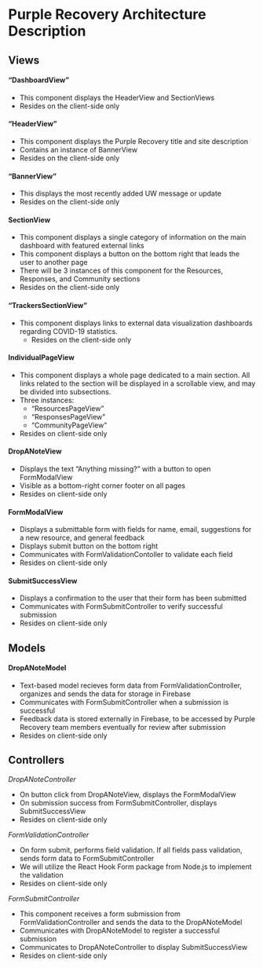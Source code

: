# Purple Recovery Architecture Description
## Views 
#### “DashboardView”
  * This component displays the HeaderView and SectionViews 
  * Resides on the client-side only
 
#### “HeaderView”
  * This component displays the Purple Recovery title and site description
  * Contains an instance of BannerView 
  * Resides on the client-side only
 
 #### “BannerView”
  * This displays  the most recently added UW message or update
  * Resides on the client-side only
 
#### SectionView
  * This component displays a single category of information on the main dashboard with featured external links
  * This component displays a button on the bottom right that leads the user to another page
  * There will be 3 instances of this component for the Resources, Responses, and Community sections
  * Resides on the client-side only
 
#### “TrackersSectionView”
  * This component displays links to external data visualization dashboards regarding COVID-19 statistics. 
	* Resides on the client-side only

#### IndividualPageView
  * This component displays a whole page dedicated to a main section. All links related to the section will be displayed in a scrollable view, and may be divided into subsections.
  * Three instances:
	  * “ResourcesPageView”
	  * “ResponsesPageView”
	  * “CommunityPageView”
  * Resides on client-side only
 
#### DropANoteView
  * Displays the text “Anything missing?” with a button to open FormModalView
  * Visible as a bottom-right corner footer on all pages
  * Resides on client-side only
 
#### FormModalView
  * Displays a submittable form with fields for name, email, suggestions for a new resource, and general feedback
  * Displays submit button on the bottom right
  * Communicates with FormValidationContoller to validate each field
  * Resides on client-side only
 
#### SubmitSuccessView
  * Displays a confirmation to the user that their form has been submitted
  * Communicates with FormSubmitController to verify successful submission
  * Resides on client-side only
  
## Models
#### DropANoteModel
   * Text-based model recieves form data from FormValidationController, organizes and sends the data for storage in Firebase
   * Communicates with FormSubmitController when a submission is successful
   * Feedback data is stored externally in Firebase, to be accessed by Purple Recovery team members eventually for review after submission
   * Resides on client-side only
  
## Controllers
_DropANoteController_
   * On button click from DropANoteView, displays the FormModalView
   * On submission success from FormSubmitController, displays SubmitSuccessView
   * Resides on client-side only
 
_FormValidationController_
   * On form submit, performs field validation. If all fields pass validation, sends form data to FormSubmitController
   * We will utilize the React Hook Form package from Node.js to implement the validation
   * Resides on client-side only
 
_FormSubmitController_
  * This component receives a form submission from FormValidationController and sends the data to the DropANoteModel
  * Communicates with DropANoteModel to register a successful submission
  * Communicates to DropANoteController to display SubmitSuccessView
  * Resides on client-side only

